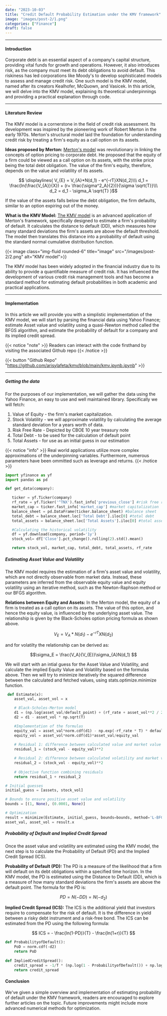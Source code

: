 ```yaml
---
date: "2023-10-03"
title: "Credit Default Probability Estimation under the KMV framework"
image: "images/post-2/1.png"
categories: ["Finance"]
draft: false
---
```


<hr>

#### Introduction 
Corporate debt is an essential aspect of a company's capital structure, providing vital funds for growth and operations. However, it also introduces risk, as the company must meet its debt obligations to avoid default. This riskiness has led corporations like Moody's to develop sophisticated models to assess and manage credit risk. One such model is the KMV model, named after its creators Kealhofer, McQuown, and Vasicek. In this article, we will delve into the KMV model, explaining its theoretical underpinnings and providing a practical explanation through code. 
<hr>

#### Literature Review

The KMV model is a cornerstone in the field of credit risk assessment. Its development was inspired by the pioneering work of Robert Merton in the early 1970s. Merton's structural model laid the foundation for understanding credit risk by treating a firm's equity as a call option on its assets.

**Ideas proposed by Merton:** <a href="https://onlinelibrary.wiley.com/doi/10.1111/j.1540-6261.1974.tb03058.x">Merton's model</a> was revolutionary in linking the concepts of option pricing to corporate debt. He proposed that the equity of a firm could be viewed as a call option on its assets, with the strike price being the total debt obligation. The value of the firm's equity, therefore, depends on the value and volatility of its assets. 

$$ \displaylines{
     V_{E} = V_{A}*N(d_1) - e^{-rT}XN(d_2)\\\
     d_1 = \frac{ln(\frac{V_{A}}{X}) + (r+ \frac{\sigma^2_A}{2})}{\sigma \sqrt{T}}\\\
     d_2 = d_1 - \sigma_A \sqrt{T}
     }$$

If the value of the assets falls below the debt obligation, the firm defaults, similar to an option expiring out of the money. 

**What is the KMV Model:** <a href="https://www.moodysanalytics.com/-/media/whitepaper/before-2011/12-18-03-modeling-default-risk.pdf">The KMV model</a> is an advanced application of Merton's framework, specifically designed to estimate a firm's probability of default. It calculates the distance to default (DD), which measures how many standard deviations the firm's assets are above the default threshold. The model then translates this distance into a probability of default using the standard normal cumulative distribution function.

{{< image class="img-fluid rounded-6" title="image" src="/images/post-2/2.png" alt="KMV model">}}

The KMV model has been widely adopted in the financial industry due to its ability to provide a quantifiable measure of credit risk. It has influenced the development of various credit risk management tools and has become a standard method for estimating default probabilities in both academic and practical applications.
<hr>

#### Implementation

In this article we will provide you with a simplistic implementation of the KMV model, we will start by parsing the financial data using Yahoo Finance; estimate Asset value and volatility using a quasi-Newton method called the BFGS algorithm, and estimate the probability of default for a company and its implied credit spread.

{{< notice "note" >}}
  Readers can interact with the code firsthand by visiting the associated Github repo
{{< /notice >}}

{{< button "Github Repo" "https://github.com/arisylafeta/kmv/blob/main/kmv.ipynb.ipynb" >}}
<hr>

##### Getting the data

For the purposes of our implementation, we will gather the data using the Yahoo Finance, an easy to use and well maintained library. Specifically we will fetch:

1. Value of Equity - the firm's market capitalization.
2. Stock Volatility - we will approximate volatility by calculating the average standard deviation for a years worth of data.
3. Risk Free Rate - Depicted by CBOE 10 year treasury note
4. Total Debt - to be used for the calculation of default point
5. Total Assets - for use as an initial guess in our estimation

{{< notice "info" >}}
  Real world applications utilize more complex approximations of the underpinning variables. Furthermore, numerous parameters have been ommitted such as leverage and returns.
{{< /notice >}}

 ```python
import yfinance as yf
import pandas as pd

 def get_data(company):

    ticker = yf.Ticker(company)
    rf_rate = yf.Ticker('^TNX').fast_info['previous_close'] #risk free rate
    market_cap = ticker.fast_info['market_cap'] #market capitalization
    balance_sheet = pd.DataFrame(ticker.balance_sheet) #balance sheet
    total_debt = balance_sheet.loc['Total Debt'].iloc[0] #total debt
    total_assets = balance_sheet.loc['Total Assets'].iloc[0] #total assets

    #Calculating the historical volatility
    df = yf.download(company, period='1y') 
    stock_vol= df['Close'].pct_change().rolling(2).std().mean()

    return stock_vol, market_cap, total_debt, total_assets, rf_rate
 ```

##### Estimating Asset Value and Volatility

The KMV model requires the estimation of a firm's asset value and volatility, which are not directly observable from market data. Instead, these parameters are inferred from the observable equity value and equity volatility using an iterative method, such as the Newton-Raphson method or our BFGS algorithm.

**Relations between Equity and Assets:** In the Merton model, the equity of a firm is treated as a call option on its assets. The value of this option, and hence the equity value, is influenced by the underlying asset value. The relationship is given by the Black-Scholes option pricing formula as shown above.

$$V_{E} = V_{A}*N(d_1) - e^{-rT}XN(d_2)$$

and for volatilty the relationship can be derived as:

$$\sigma_E = \frac{V_A}{V_{E}}\sigma_{A}N(d_1) $$


We will start with an intial guess for the Asset Value and Volatility, and calculate the implied Equity Value and Volatility based on the formulas above. Then we will try to minimize iteratively the squared difference between the calculated and fetched values, using stats.optimize.minimize function.

```python
 def Estimate(x):
    asset_val, asset_vol = x

    # Black-Scholes-Merton model
    d1 = (np.log(asset_val/default_point) + (rf_rate + asset_vol**2 / 2) * T) / (asset_vol * np.sqrt(T))
    d2 = d1 - asset_vol * np.sqrt(T)

    #Implementation of the formulas
    equity_val = asset_val*norm.cdf(d1) - np.exp(-rf_rate * T) * default_point * norm.cdf(d2)
    equity_vol = asset_vol*norm.cdf(d1)*asset_val/equity_val
    
    # Residual 1: difference between calculated value and market value of equity
    residual_1 = (stock_val - equity_val)**2 

    # Residual 2: difference between calculated volatility and market volatility
    residual_2 = (stock_vol - equity_vol)**2 
    
    # Objective function combining residuals
    return residual_1 + residual_2

# Initial guesses
initial_guess = [assets, stock_vol]

# Bounds to ensure positive asset value and volatility
bounds = [(1, None), (0.0001, None)]

# Optimization
result = minimize(Estimate, initial_guess, bounds=bounds, method='L-BFGS-B')
asset_val, asset_vol = result.x
```

##### Probability of Default and Implied Credit Spread

Once the asset value and volatility are estimated using the KMV model, the next step is to calculate the Probability of Default (PD) and the Implied Credit Spread (ICS).

**Probability of Default (PD):** The PD is a measure of the likelihood that a firm will default on its debt obligations within a specified time horizon. In the KMV model, the PD is estimated using the Distance to Default (DD), which is a measure of how many standard deviations the firm's assets are above the default point. The formula for the PD is:

$$ PD = N(-DD) = N(-d_2) $$

**Implied Credit Spread (ICS):** The ICS is the additional yield that investors require to compensate for the risk of default. It is the difference in yield between a risky debt instrument and a risk-free bond. The ICS can be estimated from the PD using the following formula:

$$ ICS = - \frac{ln(1-PD)}{T} - \frac{ln(1+r)}{T} $$

```python
def ProbabilityofDefault():
    PoD = norm.cdf(-d2)
    return PoD
    
def ImpliedCreditSpread():
    credit_spread = -1/T * (np.log(1 - ProbabilityofDefault()) + np.log(1+rf_rate))
    return credit_spread
```

#### Conclusion

We've given a simple overview and implementation of estimating probability of default under the KMV framework, readers are encouraged to explore further articles on the topic. Future improvements might include more advanced numerical methods for optimization.
